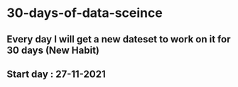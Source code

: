 # 30-days-of-data-sceince
## Every day I will get a new dateset to work on it for 30 days (New Habit) 
## Start day : 27-11-2021

